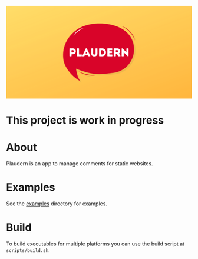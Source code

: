 ![plaudern](https://raw.githubusercontent.com/bst27/plaudern/master/website/banner.png)

# This project is work in progress

# About
Plaudern is an app to manage comments for static websites.

# Examples
See the [examples](examples) directory for examples.

# Build
To build executables for multiple platforms you can use the build script at `scripts/build.sh`.
